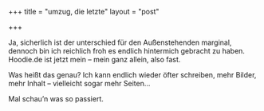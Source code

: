 +++
title = "umzug, die letzte"
layout = "post"

+++

<p>Ja, sicherlich ist der unterschied für den Außenstehenden marginal, dennoch bin ich reichlich froh es endlich hintermich gebracht zu haben. Hoodie.de ist jetzt mein &#8211; mein ganz allein, also fast.</p>
<p>Was heißt das genau? Ich kann endlich wieder öfter schreiben, mehr Bilder, mehr Inhalt &#8211; vielleicht sogar mehr Seiten&#8230;</p>
<p>Mal schau&#8217;n was so passiert.</p>
